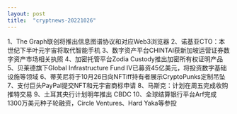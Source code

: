 ```yaml
---
layout: post
title:  "cryptnews-20221026"
---
```

1、The Graph联创将推出信息图谱协议和对应Web3浏览器
2、诺基亚CTO：本世纪下半叶元宇宙将取代智能手机
3、数字资产平台CHINTAI获新加坡运营证券数字资产市场相关执照
4、加密托管平台Zodia Custody推出加密所有权证明产品
5、贝莱德旗下Global Infrastructure Fund IV已募资45亿美元，将投资数字基础设施等领域
6、蒂芙尼将于10月26日向NFTiff持有者展示CryptoPunks定制吊坠
7、支付巨头PayPal提交NFT和元宇宙商标申请
8、马斯克：计划在周五完成收购推特交易
9、土耳其央行计划明年推出 CBDC
10、全球结算银行平台Arf完成1300万美元种子轮融资，Circle Ventures、Hard Yaka等参投
